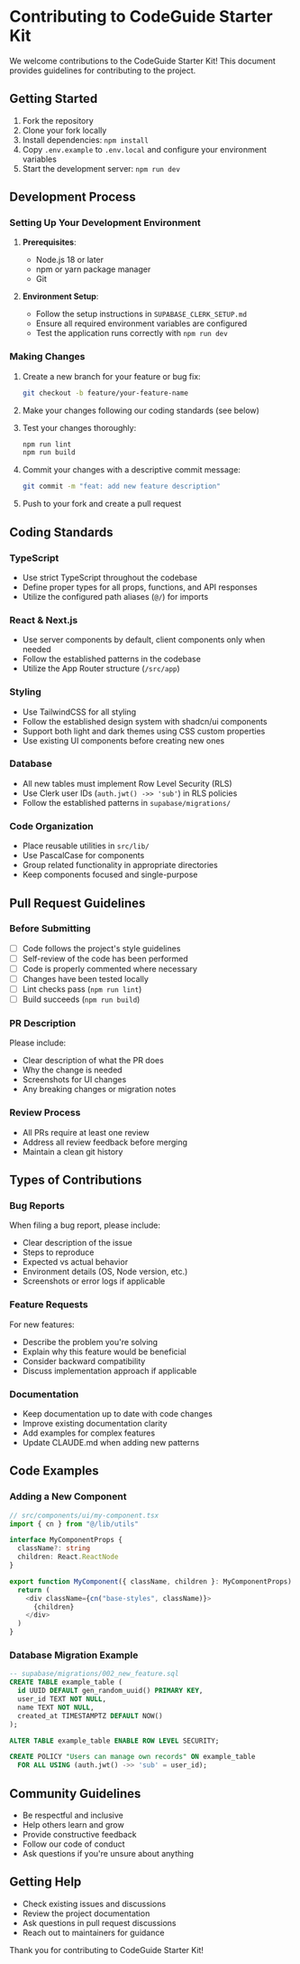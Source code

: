 # Contributing to CodeGuide Starter Kit

We welcome contributions to the CodeGuide Starter Kit! This document provides guidelines for contributing to the project.

## Getting Started

1. Fork the repository
2. Clone your fork locally
3. Install dependencies: `npm install`
4. Copy `.env.example` to `.env.local` and configure your environment variables
5. Start the development server: `npm run dev`

## Development Process

### Setting Up Your Development Environment

1. **Prerequisites**:
   - Node.js 18 or later
   - npm or yarn package manager
   - Git

2. **Environment Setup**:
   - Follow the setup instructions in `SUPABASE_CLERK_SETUP.md`
   - Ensure all required environment variables are configured
   - Test the application runs correctly with `npm run dev`

### Making Changes

1. Create a new branch for your feature or bug fix:
   ```bash
   git checkout -b feature/your-feature-name
   ```

2. Make your changes following our coding standards (see below)

3. Test your changes thoroughly:
   ```bash
   npm run lint
   npm run build
   ```

4. Commit your changes with a descriptive commit message:
   ```bash
   git commit -m "feat: add new feature description"
   ```

5. Push to your fork and create a pull request

## Coding Standards

### TypeScript
- Use strict TypeScript throughout the codebase
- Define proper types for all props, functions, and API responses
- Utilize the configured path aliases (`@/`) for imports

### React & Next.js
- Use server components by default, client components only when needed
- Follow the established patterns in the codebase
- Utilize the App Router structure (`/src/app`)

### Styling
- Use TailwindCSS for all styling
- Follow the established design system with shadcn/ui components
- Support both light and dark themes using CSS custom properties
- Use existing UI components before creating new ones

### Database
- All new tables must implement Row Level Security (RLS)
- Use Clerk user IDs (`auth.jwt() ->> 'sub'`) in RLS policies
- Follow the established patterns in `supabase/migrations/`

### Code Organization
- Place reusable utilities in `src/lib/`
- Use PascalCase for components
- Group related functionality in appropriate directories
- Keep components focused and single-purpose

## Pull Request Guidelines

### Before Submitting
- [ ] Code follows the project's style guidelines
- [ ] Self-review of the code has been performed
- [ ] Code is properly commented where necessary
- [ ] Changes have been tested locally
- [ ] Lint checks pass (`npm run lint`)
- [ ] Build succeeds (`npm run build`)

### PR Description
Please include:
- Clear description of what the PR does
- Why the change is needed
- Screenshots for UI changes
- Any breaking changes or migration notes

### Review Process
- All PRs require at least one review
- Address all review feedback before merging
- Maintain a clean git history

## Types of Contributions

### Bug Reports
When filing a bug report, please include:
- Clear description of the issue
- Steps to reproduce
- Expected vs actual behavior
- Environment details (OS, Node version, etc.)
- Screenshots or error logs if applicable

### Feature Requests
For new features:
- Describe the problem you're solving
- Explain why this feature would be beneficial
- Consider backward compatibility
- Discuss implementation approach if applicable

### Documentation
- Keep documentation up to date with code changes
- Improve existing documentation clarity
- Add examples for complex features
- Update CLAUDE.md when adding new patterns

## Code Examples

### Adding a New Component
```typescript
// src/components/ui/my-component.tsx
import { cn } from "@/lib/utils"

interface MyComponentProps {
  className?: string
  children: React.ReactNode
}

export function MyComponent({ className, children }: MyComponentProps) {
  return (
    <div className={cn("base-styles", className)}>
      {children}
    </div>
  )
}
```

### Database Migration Example
```sql
-- supabase/migrations/002_new_feature.sql
CREATE TABLE example_table (
  id UUID DEFAULT gen_random_uuid() PRIMARY KEY,
  user_id TEXT NOT NULL,
  name TEXT NOT NULL,
  created_at TIMESTAMPTZ DEFAULT NOW()
);

ALTER TABLE example_table ENABLE ROW LEVEL SECURITY;

CREATE POLICY "Users can manage own records" ON example_table
  FOR ALL USING (auth.jwt() ->> 'sub' = user_id);
```

## Community Guidelines

- Be respectful and inclusive
- Help others learn and grow
- Provide constructive feedback
- Follow our code of conduct
- Ask questions if you're unsure about anything

## Getting Help

- Check existing issues and discussions
- Review the project documentation
- Ask questions in pull request discussions
- Reach out to maintainers for guidance

Thank you for contributing to CodeGuide Starter Kit!